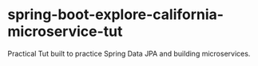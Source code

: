 # spring-boot-explore-california-microservice-tut
Practical Tut built to practice Spring Data JPA and building microservices.
